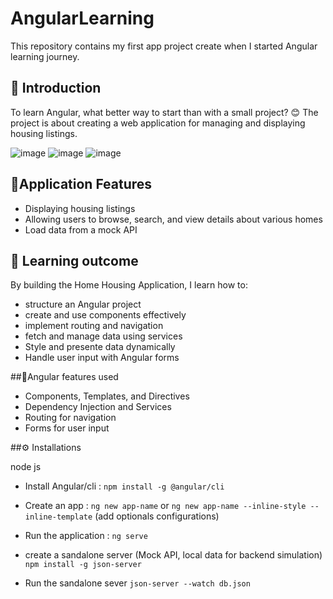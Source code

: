 # AngularLearning
This repository contains my first app project create when I started Angular learning journey.

## 🤖 Introduction
To learn Angular, what better way to start than with a small project? 😊
The project is about creating a web application for managing and displaying housing listings.


![image](https://github.com/user-attachments/assets/2a03c94f-743a-43e8-a636-0fa7dfb590df)
![image](https://github.com/user-attachments/assets/4070481c-4f5b-454f-9b95-80ae0bad6384)
![image](https://github.com/user-attachments/assets/88814c5c-8a6b-4bee-84ec-e0d800759091)


## 🔋Application Features
- Displaying housing listings
- Allowing users to browse, search, and view details about various homes
- Load data from a mock API
  
## 🤖 Learning outcome
By building the Home Housing Application, I learn how to: 
- structure an Angular project
- create and use components effectively
- implement routing and navigation
- fetch and manage data using services
- Style and presente data dynamically
- Handle user input with Angular forms

##🔋Angular features used
- Components, Templates, and Directives
- Dependency Injection and Services
- Routing for navigation
- Forms for user input

##⚙️ Installations

node js

- Install Angular/cli : `npm install -g @angular/cli`

- Create an app : `ng new app-name` or `ng new app-name --inline-style --inline-template` (add optionals configurations)

- Run the application : `ng serve`

- create a sandalone server (Mock API, local data for backend simulation)
 `npm install -g json-server`

- Run the sandalone sever
 `json-server --watch db.json`
